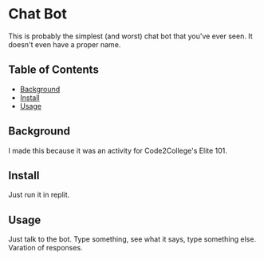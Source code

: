 # Chat Bot
This is probably the simplest (and worst) chat bot that you've ever seen. It doesn't even have a proper name.

## Table of Contents
- [Background](#Background)
- [Install](#Install)
- [Usage](#Usage)


## Background
I made this because it was an activity for Code2College's Elite 101.

## Install
Just run it in replit.

## Usage
Just talk to the bot. Type something, see what it says, type something else. Varation of responses.


